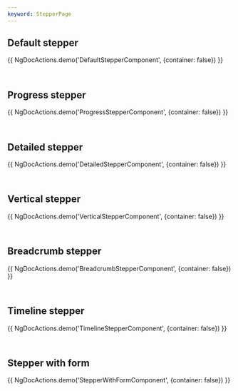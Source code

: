 ```yaml
---
keyword: StepperPage
---
```


## Default stepper

{{ NgDocActions.demo('DefaultStepperComponent', {container: false}) }}

```angular-html file="./default-stepper/default-stepper.component.html" group="DefaultStepperComponent" name="html"

```

```angular-ts file="./default-stepper/default-stepper.component.ts" group="DefaultStepperComponent" name="typescript"

```

## Progress stepper

{{ NgDocActions.demo('ProgressStepperComponent', {container: false}) }}

```angular-html file="./progress-stepper/progress-stepper.component.html" group="ProgressStepperComponent" name="html"

```

```angular-ts file="./progress-stepper/progress-stepper.component.ts" group="ProgressStepperComponent" name="typescript"

```

## Detailed stepper

{{ NgDocActions.demo('DetailedStepperComponent', {container: false}) }}

```angular-html file="./detailed-stepper/detailed-stepper.component.html" group="DetailedStepperComponent" name="html"

```

```angular-ts file="./detailed-stepper/detailed-stepper.component.ts" group="DetailedStepperComponent" name="typescript"

```

## Vertical stepper

{{ NgDocActions.demo('VerticalStepperComponent', {container: false}) }}

```angular-html file="./vertical-stepper/vertical-stepper.component.html" group="VerticalStepperComponent" name="html"

```

```angular-ts file="./vertical-stepper/vertical-stepper.component.ts" group="VerticalStepperComponent" name="typescript"

```

## Breadcrumb stepper

{{ NgDocActions.demo('BreadcrumbStepperComponent', {container: false}) }}

```angular-html file="./breadcrumb-stepper/breadcrumb-stepper.component.html" group="BreadcrumbStepperComponent" name="html"

```

```angular-ts file="./breadcrumb-stepper/breadcrumb-stepper.component.ts" group="BreadcrumbStepperComponent" name="typescript"

```

## Timeline stepper

{{ NgDocActions.demo('TimelineStepperComponent', {container: false}) }}

```angular-html file="./timeline-stepper/timeline-stepper.component.html" group="TimelineStepperComponent" name="html"

```

```angular-ts file="./timeline-stepper/timeline-stepper.component.ts" group="TimelineStepperComponent" name="typescript"

```

## Stepper with form

{{ NgDocActions.demo('StepperWithFormComponent', {container: false}) }}

```angular-html file="./stepper-with-form/stepper-with-form.component.html" group="StepperWithFormComponent" name="html"

```

```angular-ts file="./stepper-with-form/stepper-with-form.component.ts" group="StepperWithFormComponent" name="typescript"

```

